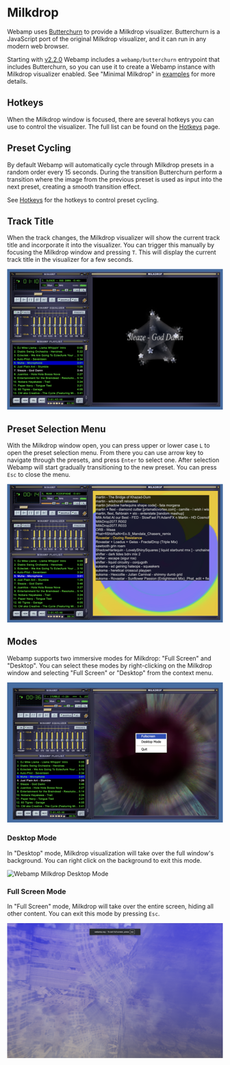 # Milkdrop

Webamp uses [Butterchurn](https://butterchurnviz.com/) to provide a Milkdrop visualizer. Butterchurn is a JavaScript port of the original Milkdrop visualizer, and it can run in any modern web browser.

Starting with [v2.2.0](../12_changelog.md#220) Webamp includes a `webamp/butterchurn` entrypoint that includes Butterchurn, so you can use it to create a Webamp instance with Milkdrop visualizer enabled. See "Minimal Milkdrop" in [examples](../04_examples.md) for more details.

## Hotkeys

When the Milkdrop window is focused, there are several hotkeys you can use to control the visualizer. The full list can be found on the [Hotkeys](./01_hotkeys.md#milkdrop-hotkeys) page.

## Preset Cycling

By default Webamp will automatically cycle through Milkdrop presets in a random order every 15 seconds. During the transition Butterchurn perform a transition where the image from the previous preset is used as input into the next preset, creating a smooth transition effect.

See [Hotkeys](./01_hotkeys.md#milkdrop-hotkeys) for the hotkeys to control preset cycling.

## Track Title

When the track changes, the Milkdrop visualizer will show the current track title and incorporate it into the visualizer. You can trigger this manually by focusing the Milkdrop window and pressing `T`. This will display the current track title in the visualizer for a few seconds.

![Webamp Milkdrop Title](../../static/img/mikdrop-title.png)

## Preset Selection Menu

With the Milkdrop window open, you can press upper or lower case `L` to open the preset selection menu. From there you can use arrow key to navigate through the presets, and press `Enter` to select one. After selection Webamp will start gradually transitioning to the new preset. You can press `Esc` to close the menu.

![Webamp Milkdrop Preset Selection Menu](../../static/img/milkdrop-preset-selection.png)

## Modes

Webamp supports two immersive modes for Milkdrop: "Full Screen" and "Desktop". You can select these modes by right-clicking on the Milkdrop window and selecting "Full Screen" or "Desktop" from the context menu.

![Webamp Mode Selection Menu](../../static/img/milkdrop-mode-selection.png)

### Desktop Mode

In "Desktop" mode, Milkdrop visualization will take over the full window's background. You can right click on the background to exit this mode.

![Webamp Milkdrop Desktop Mode](../../static/img/mikdrop-desktop-mode.png)

### Full Screen Mode

In "Full Screen" mode, Milkdrop will take over the entire screen, hiding all other content. You can exit this mode by pressing `Esc`.

![Webamp Milkdrop Full Screen Mode](../../static/img/mikdrop-fullscreen-mode.png)
